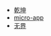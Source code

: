 - [乾坤](https://qiankun.umijs.org/zh/guide)
- [micro-app](https://micro-zoe.github.io/micro-app/)
- [无界](https://wujie-micro.github.io/doc/)